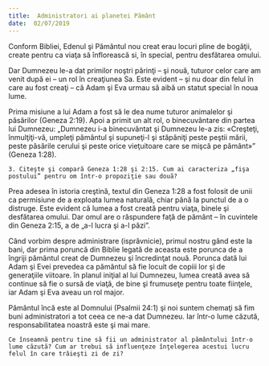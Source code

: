 ```yaml
---
title:  Administratori ai planetei Pământ
date:  02/07/2019
---
```


Conform Bibliei, Edenul şi Pământul nou creat erau locuri pline de bogăţii, create pentru ca viaţa să înflorească si, în special, pentru desfătarea omului.

Dar Dumnezeu le-a dat primilor noştri părinţi – şi nouă, tuturor celor care am venit după ei – un rol în creaţiunea Sa. Este evident – şi nu doar din felul în care au fost creaţi – că Adam şi Eva urmau să aibă un statut special în noua lume.

Prima misiune a lui Adam a fost să le dea nume tuturor animalelor şi păsărilor (Geneza 2:19). Apoi a primit un alt rol, o binecuvântare din partea lui Dumnezeu: „Dumnezeu i-a binecuvântat şi Dumnezeu le-a zis: «Creşteţi, înmulţiţi-vă, umpleţi pământul şi supuneţi-l şi stăpâniţi peste peştii mării, peste păsările cerului şi peste orice vieţuitoare care se mişcă pe pământ»” (Geneza 1:28).

`3. Citeşte şi compară Geneza 1:28 şi 2:15. Cum ai caracteriza „fişa postului” pentru om într-o propoziţie sau două?`

Prea adesea în istoria creştină, textul din Geneza 1:28 a fost folosit de unii ca permisiune de a exploata lumea naturală, chiar până la punctul de a o distruge. Este evident că lumea a fost creată pentru viaţa, binele şi desfătarea omului. Dar omul are o răspundere faţă de pământ – în cuvintele din Geneza 2:15, a de „a-l lucra şi a-l păzi”.

Când vorbim despre administrare (isprăvnicie), primul nostru gând este la bani, dar prima poruncă din Biblie legată de aceasta este porunca de a îngriji pământul creat de Dumnezeu şi încredinţat nouă. Porunca dată lui Adam şi Evei prevedea ca pământul să fie locuit de copiii lor şi de generaţiile viitoare. în planul iniţial al lui Dumnezeu, lumea creată avea să continue să fie o sursă de viaţă, de bine şi frumuseţe pentru toate fiinţele, iar Adam şi Eva aveau un rol major.

Pământul încă este al Domnului (Psalmii 24:1) şi noi suntem chemaţi să fim buni administratori a tot ceea ce ne-a dat Dumnezeu. Iar într-o lume căzută, responsabilitatea noastră este şi mai mare.

`Ce înseamnă pentru tine să fii un administrator al pământului într-o lume căzută? Cum ar trebui să influenţeze înţelegerea acestui lucru felul în care trăieşti zi de zi?`
